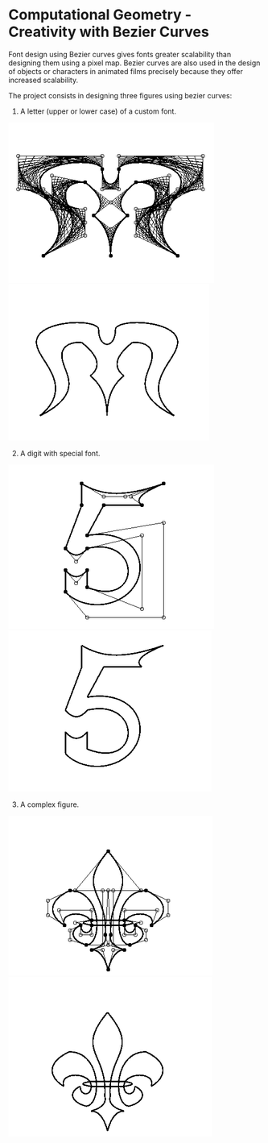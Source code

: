 # Computational Geometry - Creativity with Bezier Curves

Font design using Bezier curves gives fonts greater scalability than designing them using a pixel map. Bezier curves are also used in the design of objects or characters in animated films precisely because they offer increased scalability.

The project consists in designing three figures using bezier curves:

1. A letter (upper or lower case) of a custom font.

![Letter M](LiteraPoligon.PNG)
![Letter M](Litera.PNG)

2. A digit with special font.

![Digit 5](CifraPoligon.PNG)
![Digit 5](Cifra.PNG)


3. A complex figure.

![Figure](FormaPoligon.PNG)
![Figure](Forma.PNG)
